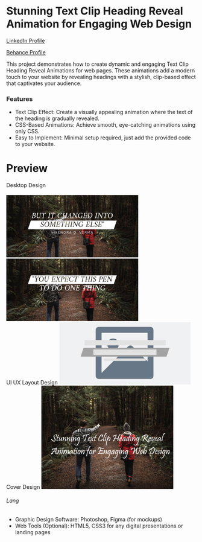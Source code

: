 # Stunning Text Clip Heading Reveal Animation for Engaging Web Design

<a href="https://www.linkedin.com/in/dharmendraverma95/" target="_blank">LinkedIn Profile </a>

<a href="https://www.behance.net/dhirukumar" target="_blank">Behance Profile </a>

This project demonstrates how to create dynamic and engaging Text Clip Heading Reveal Animations for web pages. These animations add a modern touch to your website by revealing headings with a stylish, clip-based effect that captivates your audience.



### Features
<ul>
  <li>Text Clip Effect: Create a visually appealing animation where the text of the heading is gradually revealed.
</li>
  <li>CSS-Based Animations: Achieve smooth, eye-catching animations using only CSS.</li>
  <li>Easy to Implement: Minimal setup required, just add the provided code to your website.</li>
</ul>

# Preview
<span>Desktop Design</span>
<br />
<a href="https://www.behance.net/gallery/215915779/Text-Clip-Heading-Reveal-Animation" target="_blank">
<img style="width:350px;" src="./heroBannerTextAnimation.gif" alt="" /></a>
<br />
<a href="https://www.behance.net/gallery/215915779/Text-Clip-Heading-Reveal-Animation" target="_blank">
<img style="width:350px;" src="./heroBannerTextAnimation-1.png" alt="" /></a>
<br />
<a href="https://www.behance.net/gallery/215915779/Text-Clip-Heading-Reveal-Animation" target="_blank">
<img style="width:350px;" src="./heroBannerTextAnimation-2.png" alt="" /></a>
<br />
<span>UI UX Layout Design</span>
<a href="https://www.behance.net/gallery/215915779/Text-Clip-Heading-Reveal-Animation" target="_blank">
<img style="width:350px;" src="./UI_UX_Layout_Design.png" alt="" /></a>
<br />
<span>Cover Design</span>
<a href="https://www.behance.net/gallery/215915779/Text-Clip-Heading-Reveal-Animation" target="_blank">
<img style="width:350px;" src="./cover_design.png" alt="" /></a>
<br />
###### Lang
<ul>
  <li>Graphic Design Software: Photoshop, Figma (for mockups)</li>
  <li>Web Tools (Optional): HTML5, CSS3 for any digital presentations or landing pages</li>
</ul>






